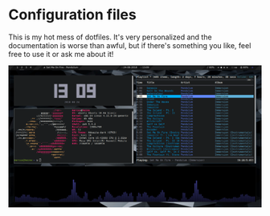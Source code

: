 # Configuration files

This is my hot mess of dotfiles. It's very personalized
and the documentation is worse than awful, but if there's
something you like, feel free to use it or ask me about it!

![alt tag](https://raw.githubusercontent.com/mheine/dotfiles/master/screenshot.png)
